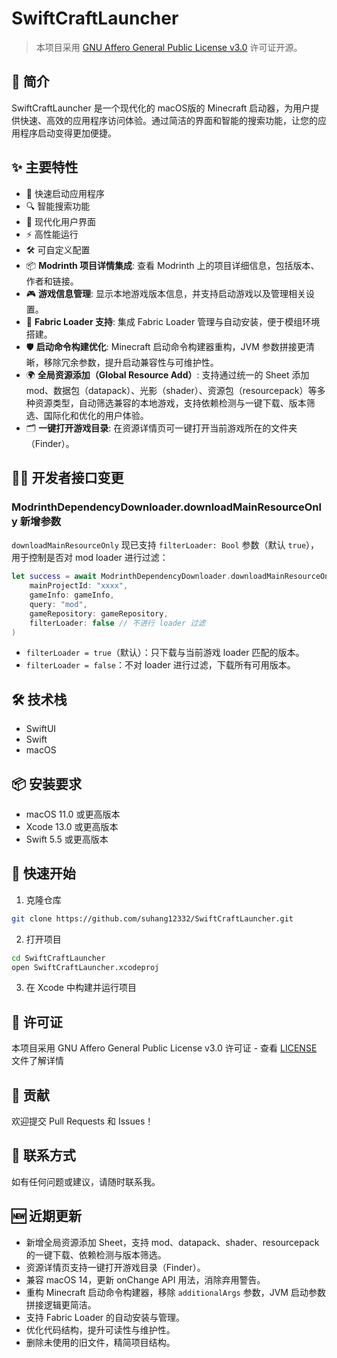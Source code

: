 # SwiftCraftLauncher

> 本项目采用 [GNU Affero General Public License v3.0](https://www.gnu.org/licenses/agpl-3.0.txt) 许可证开源。

## 🚀 简介

SwiftCraftLauncher 是一个现代化的 macOS版的 Minecraft 启动器，为用户提供快速、高效的应用程序访问体验。通过简洁的界面和智能的搜索功能，让您的应用程序启动变得更加便捷。

## ✨ 主要特性

- 🎯 快速启动应用程序
- 🔍 智能搜索功能
- 🎨 现代化用户界面
- ⚡️ 高性能运行
- 🛠 可自定义配置
- 📦 **Modrinth 项目详情集成**: 查看 Modrinth 上的项目详细信息，包括版本、作者和链接。
- 🎮 **游戏信息管理**: 显示本地游戏版本信息，并支持启动游戏以及管理相关设置。
- 🧩 **Fabric Loader 支持**: 集成 Fabric Loader 管理与自动安装，便于模组环境搭建。
- 🛡 **启动命令构建优化**: Minecraft 启动命令构建器重构，JVM 参数拼接更清晰，移除冗余参数，提升启动兼容性与可维护性。
- 🌍 **全局资源添加（Global Resource Add）**: 支持通过统一的 Sheet 添加 mod、数据包（datapack）、光影（shader）、资源包（resourcepack）等多种资源类型，自动筛选兼容的本地游戏，支持依赖检测与一键下载、版本筛选、国际化和优化的用户体验。
- 🗂 **一键打开游戏目录**: 在资源详情页可一键打开当前游戏所在的文件夹（Finder）。

## 🧑‍💻 开发者接口变更

### ModrinthDependencyDownloader.downloadMainResourceOnly 新增参数

`downloadMainResourceOnly` 现已支持 `filterLoader: Bool` 参数（默认 `true`），用于控制是否对 mod loader 进行过滤：

```swift
let success = await ModrinthDependencyDownloader.downloadMainResourceOnly(
    mainProjectId: "xxxx",
    gameInfo: gameInfo,
    query: "mod",
    gameRepository: gameRepository,
    filterLoader: false // 不进行 loader 过滤
)
```

- `filterLoader = true`（默认）：只下载与当前游戏 loader 匹配的版本。
- `filterLoader = false`：不对 loader 进行过滤，下载所有可用版本。

## 🛠 技术栈

- SwiftUI
- Swift
- macOS

## 📦 安装要求

- macOS 11.0 或更高版本
- Xcode 13.0 或更高版本
- Swift 5.5 或更高版本

## 🚀 快速开始

1. 克隆仓库
```bash
git clone https://github.com/suhang12332/SwiftCraftLauncher.git
```

2. 打开项目
```bash
cd SwiftCraftLauncher
open SwiftCraftLauncher.xcodeproj
```

3. 在 Xcode 中构建并运行项目

## 📝 许可证

本项目采用 GNU Affero General Public License v3.0 许可证 - 查看 [LICENSE](LICENSE) 文件了解详情

## 🤝 贡献

欢迎提交 Pull Requests 和 Issues！

## 📧 联系方式

如有任何问题或建议，请随时联系我。 

## 🆕 近期更新

- 新增全局资源添加 Sheet，支持 mod、datapack、shader、resourcepack 的一键下载、依赖检测与版本筛选。
- 资源详情页支持一键打开游戏目录（Finder）。
- 兼容 macOS 14，更新 onChange API 用法，消除弃用警告。
- 重构 Minecraft 启动命令构建器，移除 `additionalArgs` 参数，JVM 启动参数拼接逻辑更简洁。
- 支持 Fabric Loader 的自动安装与管理。
- 优化代码结构，提升可读性与维护性。
- 删除未使用的旧文件，精简项目结构。 